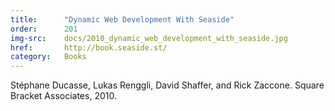 ```yaml
---
title:      "Dynamic Web Development With Seaside"
order:      201
img-src:    docs/2010_dynamic_web_development_with_seaside.jpg
href:       http://book.seaside.st/
category:   Books
---
```

Stéphane Ducasse, Lukas Renggli, David Shaffer, and Rick Zaccone. Square Bracket Associates, 2010.
